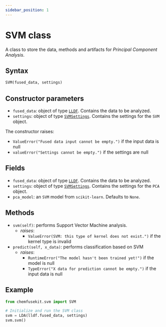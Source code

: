 ```yaml
---
sidebar_position: 1
---
```


# SVM class

A class to store the data, methods and artifacts for _Principal Component Analysis_.

## Syntax

```python
SVM(fused_data, settings)
```

## Constructor parameters

- `fused_data`: object of type [`LLDF`](../lldf/lldf.md). Contains the data to be analyzed.
- `settings`: object of type [`SVMSettings`](./svmsettings.md). Contains the settings for
  the `SVM` object.

The constructor raises:
- `ValueError("Fused data input cannot be empty.")` if the input data is null
- `valueError("Settings cannot be empty.")` if the settings are null

## Fields

- `fused_data`: object of type [`LLDF`](../lldf/lldf.md). Contains the data to be analyzed.
- `settings`: object of type [`SVMSettings`](./svmsettings.md). Contains the settings for
  the `PCA` object. 
- `pca_model`: an `SVM` model from `scikit-learn`. Defaults to `None`.

## Methods

- `svm(self)`: performs Support Vector Machine analysis.
  - *raises*:
    - `ValueError(SVM: this type of kernel does not exist.")` if the kernel type is invalid
- `predict(self, x_data)`: performs classification based on SVM
  - *raises*:
    - `RuntimeError("The model hasn't been trained yet!")` if the model is null
    - `TypeError("X data for prediction cannot be empty.")` if the input data is null

## Example

```python
from chemfusekit.svm import SVM

# Initialize and run the SVM class
svm = LDA(lldf.fused_data, settings)
svm.svm()
```